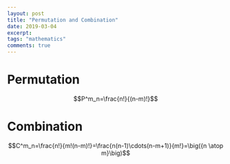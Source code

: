 ```yaml
---
layout: post
title: "Permutation and Combination"
date: 2019-03-04
excerpt: 
tags: "mathematics"
comments: true
---
```


# Permutation

$$P^m_n=\frac{n!}{(n-m)!}$$


# Combination

$$C^m_n=\frac{n!}{m!(n-m)!}=\frac{n(n-1)\cdots(n-m+1)}{m!}=\big({n \atop m}\big)$$

